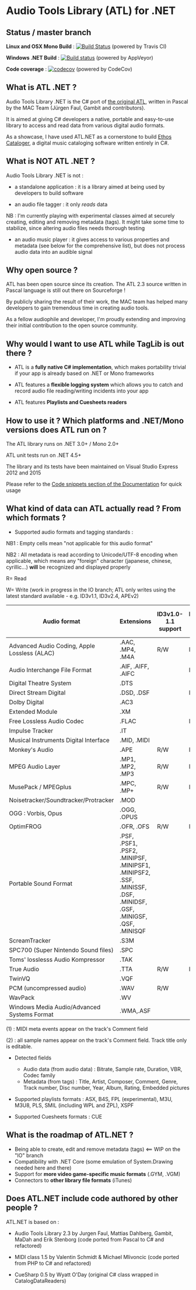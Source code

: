 # Audio Tools Library (ATL) for .NET

## Status / master branch

__Linux and OSX Mono Build__ : [![Build Status](https://travis-ci.org/Zeugma440/atldotnet.svg?branch=master)](https://travis-ci.org/Zeugma440/atldotnet) (powered by Travis CI)


__Windows .NET Build__ : [![Build status](https://ci.appveyor.com/api/projects/status/s4y0e3g6fxncdhi6/branch/master?svg=true)](https://ci.appveyor.com/project/Zeugma440/atldotnet/branch/master) (powered by AppVeyor)


__Code coverage__ : [![codecov](https://codecov.io/gh/Zeugma440/atldotnet/branch/master/graph/badge.svg)](https://codecov.io/gh/Zeugma440/atldotnet) (powered by CodeCov)


## What is ATL .NET ?

Audio Tools Library .NET is the C# port of [the original ATL](http://mac.sourceforge.net/atl/), written in Pascal by the MAC Team (Jürgen Faul, Gambit and contributors).

It is aimed at giving C# developers a native, portable and easy-to-use library to access and read data from various digital audio formats.

As a showcase, I have used ATL.NET as a cornerstone to build [Ethos Cataloger](https://trello.com/b/ZAzRjbXZ/ethos-cataloger), a digital music cataloging software written entirely in C#.


## What is NOT ATL .NET ?

Audio Tools Library .NET is not :

* a standalone application : it is a library aimed at being used by developers to build software

* an audio file tagger : it only _reads_ data

NB : I'm currently playing with experimental classes aimed at securely creating, editing and removing metadata (tags). It might take some time to stabilize, since altering audio files needs thorough testing

* an audio music player : it gives access to various properties and metadata (see below for the comprehensive list), but does not process audio data into an audible signal


## Why open source ?

ATL has been open source since its creation. The ATL 2.3 source written in Pascal language is still out there on Sourceforge !

By publicly sharing the result of their work, the MAC team has helped many developers to gain tremendous time in creating audio tools.

As a fellow audiophile and developer, I'm proudly extending and improving their initial contribution to the open source community.


## Why would I want to use ATL while TagLib is out there ?

* ATL is a __fully native C# implementation__, which makes portability trivial if your app is already based on .NET or Mono frameworks

* ATL features a __flexible logging system__ which allows you to catch and record audio file reading/writing incidents into your app
  
* ATL features __Playlists and Cuesheets readers__


## How to use it ?  Which platforms and .NET/Mono versions does ATL run on ?

The ATL library runs on .NET 3.0+ / Mono 2.0+

ATL unit tests run on .NET 4.5+

The library and its tests have been maintained on Visual Studio Express 2012 and 2015

Please refer to the [Code snippets section of the Documentation](Usage-_-Code-snippets) for quick usage


## What kind of data can ATL actually read ? From which formats ?

* Supported audio formats and tagging standards :

NB1 : Empty cells mean "not applicable for this audio format"

NB2 : All metadata is read according to Unicode/UTF-8 encoding when applicable, which means any "foreign" character (japanese, chinese, cyrillic...) __will__ be recognized and displayed properly

R= Read

W= Write (work in progress in the IO branch; ATL only writes using the latest standard available - e.g. ID3v1.1, ID3v2.4, APEv2)


Audio format | Extensions | ID3v1.0-1.1 support | ID3v2.2-2.4 support | APEtag 1.0-2.0 support | Format-specific tagging support
---|---|---|---|---|---
Advanced Audio Coding, Apple Lossless (ALAC) | .AAC, .MP4, .M4A | R/W | R/W | R/W | R/W
Audio Interchange File Format | .AIF, .AIFF, .AIFC |  | R/W |  | R/W
Digital Theatre System | .DTS |  |  |  | 
Direct Stream Digital | .DSD, .DSF |  | R/W |  | 
Dolby Digital | .AC3 |  |  | R/W | 
Extended Module | .XM |  |  |  | R (2)
Free Lossless Audio Codec | .FLAC |  | R/W |  | R/W
Impulse Tracker | .IT |  |  |  | R/W (2)
Musical Instruments Digital Interface | .MID, .MIDI |  |  |  | R/W (1)
Monkey's Audio | .APE | R/W | R/W | R/W | 
MPEG Audio Layer | .MP1, .MP2, .MP3 | R/W | R/W | R/W | |
MusePack / MPEGplus|.MPC, .MP+|R/W|R/W|R/W| |
Noisetracker/Soundtracker/Protracker|.MOD| | | |R/W (2)|
OGG : Vorbis, Opus|.OGG, .OPUS| | | |R/W|
OptimFROG|.OFR, .OFS|R/W|R/W|R/W| |
Portable  Sound Format|.PSF, .PSF1, .PSF2, .MINIPSF, .MINIPSF1, .MINIPSF2, .SSF, .MINISSF, .DSF, .MINIDSF, .GSF, .MINIGSF, .QSF, .MINISQF| | | |R/W|
ScreamTracker|.S3M| | | |R/W (2)|
SPC700 (Super Nintendo Sound files)|.SPC| | | |R/W|
Toms' losslesss Audio Kompressor|.TAK| | |R/W| |
True Audio|.TTA|R/W|R/W|R/W| |
TwinVQ|.VQF| | | |R/W|
PCM (uncompressed audio)|.WAV|R/W| | | |
WavPack|.WV| | |R/W| |
Windows Media Audio/Advanced Systems Format|.WMA,.ASF| | | |R/W|


(1) : MIDI meta events appear on the track's Comment field

(2) : all sample names appear on the track's Comment field. Track title only is editable.


* Detected fields
	* Audio data (from audio data) : Bitrate, Sample rate, Duration, VBR, Codec family
	* Metadata (from tags) : Title, Artist, Composer, Comment, Genre, Track number, Disc number, Year, Album, Rating, Embedded pictures

* Supported playlists formats : ASX, B4S, FPL (experimental), M3U, M3U8, PLS, SMIL (including WPL and ZPL), XSPF

* Supported Cuesheets formats : CUE


## What is the roadmap of ATL.NET ?

* Being able to create, edit and remove metadata (tags) <== WIP on the "IO" branch
* Compatibility with .NET Core (some emulation of System.Drawing needed here and there)
* Support for __more video game-specific music formats__ (.GYM, .VGM)
* Connectors to __other library file formats__ (iTunes)


## Does ATL.NET include code authored by other people ?

ATL.NET is based on :

* Audio Tools Library 2.3  by Jurgen Faul, Mattias Dahlberg, Gambit, MaDah and Erik Stenborg (code ported from Pascal to C# and refactored)

* MIDI class 1.5 by Valentin Schmidt & Michael Mlivoncic (code ported from PHP to C# and refactored)

* CueSharp 0.5 by Wyatt O'Day (original C# class wrapped in CatalogDataReaders)
